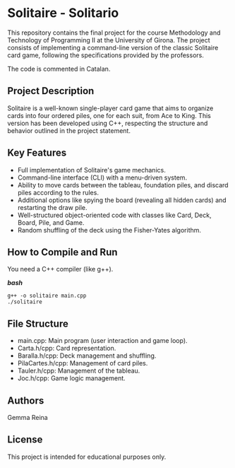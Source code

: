 # Solitaire - Solitario
This repository contains the final project for the course Methodology and Technology of Programming II at the University of Girona.
The project consists of implementing a command-line version of the classic Solitaire card game, following the specifications provided by the professors.

The code is commented in Catalan.

## Project Description
Solitaire is a well-known single-player card game that aims to organize cards into four ordered piles, one for each suit, from Ace to King.
This version has been developed using C++, respecting the structure and behavior outlined in the project statement.

## Key Features
- Full implementation of Solitaire's game mechanics.
- Command-line interface (CLI) with a menu-driven system.
- Ability to move cards between the tableau, foundation piles, and discard piles according to the rules.
- Additional options like spying the board (revealing all hidden cards) and restarting the draw pile.
- Well-structured object-oriented code with classes like Card, Deck, Board, Pile, and Game.
- Random shuffling of the deck using the Fisher-Yates algorithm.

## How to Compile and Run
You need a C++ compiler (like g++).

***bash***
```
g++ -o solitaire main.cpp
./solitaire
```

## File Structure
- main.cpp: Main program (user interaction and game loop).
- Carta.h/cpp: Card representation.
- Baralla.h/cpp: Deck management and shuffling.
- PilaCartes.h/cpp: Management of card piles.
- Tauler.h/cpp: Management of the tableau.
- Joc.h/cpp: Game logic management.

## Authors
Gemma Reina

## License
This project is intended for educational purposes only.
